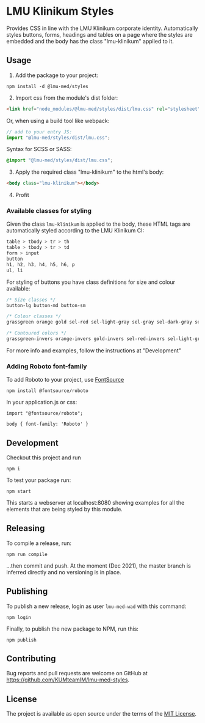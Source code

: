 # LMU Klinikum Styles

Provides CSS in line with the LMU Klinikum corporate identity.
Automatically styles buttons, forms, headings and tables on a page where the styles are
embedded and the body has the class "lmu-klinikum" applied to it.

## Usage

1. Add the package to your project:

```
npm install -d @lmu-med/styles
```

2. Import css from the module's dist folder:

```html
<link href="node_modules/@lmu-med/styles/dist/lmu.css" rel="stylesheet" />
```

Or, when using a build tool like webpack:

```javascript
// add to your entry JS:
import "@lmu-med/styles/dist/lmu.css";
```

Syntax for SCSS or SASS:

```css
@import "@lmu-med/styles/dist/lmu.css";
```

3. Apply the required class "lmu-klinikum" to the html's body:

```html
<body class="lmu-klinikum"></body>
```

4. Profit

### Available classes for styling

Given the class `lmu-klinikum` is applied to the body, these HTML tags are automatically styled according to the LMU Klinikum CI:

```css
table > tbody > tr > th
table > tbody > tr > td
form > input
button
h1, h2, h3, h4, h5, h6, p
ul, li
```

For styling of buttons you have class definitions for size and colour available:

```css
/* Size classes */
button-lg button-md button-sm

/* Colour classes */
grassgreen orange gold sel-red sel-light-gray sel-gray sel-dark-gray sel-distinct

/* Contoured colors */
grassgreen-invers orange-invers gold-invers sel-red-invers sel-light-gray-invers sel-gray-invers sel-dark-gray-invers sel-distinct-invers
```

For more info and examples, follow the instructions at "Development"

### Adding Roboto font-family

To add Roboto to your project, use [FontSource](https://www.fontsource.org/)

```
npm install @fontsource/roboto
```

In your application.js or css:

```
import "@fontsource/roboto";

body { font-family: 'Roboto' }
```

## Development

Checkout this project and run

```
npm i
```

To test your package run:

```
npm start
```

This starts a webserver at localhost:8080 showing examples for all the elements that are being styled by this module.

## Releasing

To compile a release, run:

```
npm run compile
```

...then commit and push. At the moment (Dec 2021), the master branch is inferred directly and no versioning is in place.


## Publishing

To publish a new release, login as user `lmu-med-wad` with this command:

    npm login

Finally, to publish the new package to NPM, run this:

    npm publish

## Contributing

Bug reports and pull requests are welcome on GitHub at https://github.com/KUMteamIM/lmu-med-styles.

## License

The project is available as open source under the terms of the [MIT License](https://opensource.org/licenses/MIT).
